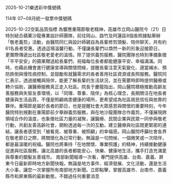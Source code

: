 
2025-10-21樂透彩中獎號碼

                                
114年 07~08月統一發票中獎號碼
                             
2025-10-22空氣品質指標
                              為響應重陽節敬老精神，高雄市立岡山醫院今（21）日特別結合蘋菓沙龍專業設計師團隊，前往岡山、路竹及阿蓮區8個長照據點舉辦「敬老義剪」活動，由醫院同仁與設計師親自為長輩修剪頭髮、陪伴聊天，共有約61名長者受惠。透過這場溫馨行動，不僅讓長輩們以煥然一新的形象迎接節日，更實際傳遞出社區敬老愛老的溫情。除了提供義剪服務，醫院團隊也特別準備象徵「平平安安」的蘋果贈送給長輩們，祝福每位長者都能健康平安、幸福滿滿。同時，也藉此機會進行健康宣導與關懷問候，提醒長輩注意天氣變化、適當補水、預防跌倒與慢性病控制，並鼓勵有就醫需求的長者善用社區資源或長照服務。醫院同仁表示，透過接觸與陪伴，能更了解長輩的生活狀況，並在需要時即時提供醫療或轉介協助，讓醫療服務真正走入社區。院長于慶龍指出，岡山醫院積極推動高齡友善服務與失智友善環境，以「同理、尊重、陪伴」為核心理念，長期關注在地長者健康與生活品質，不僅是照顧病患健康的場所，更希望成為社區居民信任與依靠的夥伴。重陽節是屬於長者的節日，也是提醒社會大眾感恩與關懷的重要時刻，今年醫院特別規劃在重陽節前夕舉辦義剪服務，與在地沙龍團隊合作義剪，不僅展現跨領域合作的溫度，也象徵社區力量的凝聚，讓醫療、民間企業與民眾一同參與敬老行動，共創友善高齡社會，期盼透過每一次的互動，建立醫療與社區間更緊密的連結，讓長者感受到「被看見、被尊重、被照顧」的幸福感。岡山醫院呼籲社會各界在敬老節日之際，將關懷化為日常行動，無論是一句問候、一個微笑或一次陪伴，都是最溫暖的祝福。醫院也將秉持「在地關懷、專業照護」的精神，持續推動健康促進與社區服務，讓北高雄的長者都能安心、快樂、健康地生活，攜手打造充滿愛與尊重的銀髮友善城市。 南部新聞報導一次看，專門提供高雄、台南、嘉義、屏東今日最新即時地方新聞快報。無論是地方事件、經濟發展、文化活動，還是生活大小事，讓您一次掌握所有南部地方新聞。立即點擊，掌握高雄市、台南市、嘉義縣市和屏東縣的最新動態，不錯過任何重要消息